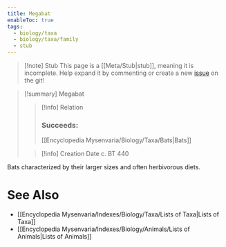 ```yaml
---
title: Megabat
enableToc: true
tags:
  - biology/taxa
  - biology/taxa/family
  - stub
---
```


> [!note] Stub
> This page is a [[Meta/Stub|stub]], meaning it is incomplete. Help expand it by commenting or create a new [issue](https://github.com/RagtimeGal/quartz--encyclopedia-mysenvaria/issues/new/choose) on the git!


> [!summary] Megabat
> > [!info] Relation
> > ### Succeeds:
> > [[Encyclopedia Mysenvaria/Biology/Taxa/Bats|Bats]]
>
> > [!info] Creation Date
> > c. BT 440

Bats characterized by their larger sizes and often herbivorous diets.

# See Also
- [[Encyclopedia Mysenvaria/Indexes/Biology/Taxa/Lists of Taxa|Lists of Taxa]]
- [[Encyclopedia Mysenvaria/Indexes/Biology/Animals/Lists of Animals|Lists of Animals]]
